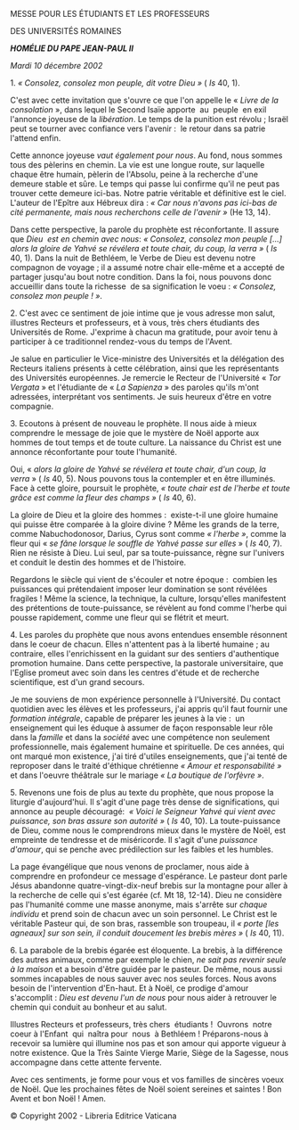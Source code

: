 MESSE POUR LES ÉTUDIANTS ET LES PROFESSEURS

DES UNIVERSITÉS ROMAINES

***HOMÉLIE DU PAPE JEAN-PAUL II***

*Mardi 10 décembre 2002*

1. *« *Consolez, consolez mon peuple, dit votre Dieu* »* ( *Is* 40, 1).

C'est avec cette invitation que s'ouvre ce que l'on appelle le « *Livre de la consolation* », dans lequel le Second Isaïe apporte  au  peuple  en exil l'annonce joyeuse de la *libération*. Le temps de la punition est révolu ; Israël peut se tourner avec confiance vers l'avenir :  le retour dans sa patrie l'attend enfin.

Cette annonce joyeuse *vaut également pour nous*. Au fond, nous sommes tous des pèlerins en chemin. La vie est une longue route, sur laquelle chaque être humain, pèlerin de l'Absolu, peine à la recherche d'une demeure stable et sûre. Le temps qui passe lui confirme qu'il ne peut pas trouver cette demeure ici-bas. Notre patrie véritable et définitive est le ciel.  L'auteur de l'Epître aux Hébreux dira : *« *Car nous n'avons pas ici-bas de cité permanente, mais nous recherchons celle de l'avenir* »* (He 13, 14).

Dans cette perspective, la parole du prophète est réconfortante. Il assure que *Dieu  est en chemin avec nous*: *« *Consolez, consolez mon peuple [...] alors la gloire de Yahvé se révélera et toute chair, du coup, la verra* »* ( *Is* 40, 1). Dans la nuit de Bethléem, le Verbe de Dieu est devenu notre compagnon de voyage ; il a assumé notre chair elle-même et a accepté de partager jusqu'au bout notre condition. Dans la foi, nous pouvons donc accueillir dans toute la richesse  de sa signification le voeu : *« *Consolez, consolez mon peuple !* »*.

2. C'est avec ce sentiment de joie intime que je vous adresse mon salut, illustres Recteurs et professeurs, et à vous, très chers étudiants des Universités de Rome. J'exprime à chacun ma gratitude, pour avoir tenu à participer à ce traditionnel rendez-vous du temps de l'Avent.

Je salue en particulier le Vice-ministre des Universités et la délégation des Recteurs italiens présents à cette célébration, ainsi que les représentants des Universités européennes. Je remercie le Recteur de l'Université « *Tor Vergata* » et l'étudiante de « *La Sapienza* » des paroles qu'ils m'ont adressées, interprétant vos sentiments. Je suis heureux d'être en votre compagnie.

3. Ecoutons à présent de nouveau le prophète. Il nous aide à mieux comprendre le message de joie que le mystère de Noël apporte aux hommes de tout temps et de toute culture. La naissance du Christ est une annonce réconfortante pour toute l'humanité.

Oui, « *alors la gloire de Yahvé se révélera et toute chair, d'un coup, la verra* » ( *Is* 40, 5). Nous pouvons tous la contempler et en être illuminés. Face à cette gloire, poursuit le prophète, *« *toute chair est de l'herbe et toute grâce est comme la fleur des champs* »* ( *Is* 40, 6).

La gloire de Dieu et la gloire des hommes :  existe-t-il une gloire humaine qui puisse être comparée à la gloire divine ? Même les grands de la terre, comme Nabuchodonosor, Darius, Cyrus sont comme *« *l'herbe* »*, comme la fleur qui « *se fâne lorsque le souffle de Yahvé passe sur elles* » ( *Is* 40, 7). Rien ne résiste à Dieu. Lui seul, par sa toute-puissance, règne sur l'univers et conduit le destin des hommes et de l'histoire.

Regardons le siècle qui vient de s'écouler et notre époque :  combien les puissances qui prétendaient imposer leur domination se sont révélées fragiles ! Même la science, la technique, la culture, lorsqu'elles manifestent des prétentions de toute-puissance, se révèlent au fond comme l'herbe qui pousse rapidement, comme une fleur qui se flétrit et meurt.

4. Les paroles du prophète que nous avons entendues ensemble résonnent dans le coeur de chacun. Elles n'attentent pas à la liberté humaine ; au contraire, elles l'enrichissent en la guidant sur des sentiers d'authentique promotion humaine. Dans cette perspective, la pastorale universitaire, que l'Eglise promeut avec soin dans les centres d'étude et de recherche scientifique, est d'un grand secours.

Je me souviens de mon expérience personnelle à l'Université. Du contact quotidien avec les élèves et les professeurs, j'ai appris qu'il faut fournir une *formation intégrale*, capable de préparer les jeunes à la vie :  un enseignement qui les éduque à assumer de façon responsable leur rôle dans la *famille* et dans la *société* avec une compétence non seulement professionnelle, mais également humaine et spirituelle. De ces années, qui ont marqué mon existence, j'ai tiré d'utiles enseignements, que j'ai tenté de reproposer dans le traité d'éthique chrétienne *« *Amour et responsabilité* »* et dans l'oeuvre théâtrale sur le mariage *« *La boutique de l'orfèvre* »*.

5. Revenons une fois de plus au texte du prophète, que nous propose la liturgie d'aujourd'hui. Il s'agit d'une page très dense de significations, qui annonce au peuple découragé:  *« *Voici le Seigneur Yahvé qui vient avec puissance, son bras assure son autorité* »* ( *Is* 40, 10). La toute-puissance de Dieu, comme nous le comprendrons mieux dans le mystère de Noël, est empreinte de tendresse et de miséricorde. Il s'agit d'une *puissance d'amour*, qui se penche avec prédilection sur les faibles et les humbles.

La page évangélique que nous venons de proclamer, nous aide à comprendre en profondeur ce message d'espérance. Le pasteur dont parle Jésus abandonne quatre-vingt-dix-neuf brebis sur la montagne pour aller à la recherche de celle qui s'est égarée (cf. Mt 18, 12-14). Dieu ne considère pas l'humanité comme une masse anonyme, mais s'arrête sur *chaque individu* et prend soin de chacun avec un soin personnel. Le Christ est le véritable Pasteur qui, de son bras, rassemble son troupeau, il *« *porte [les agneaux] sur son sein, il conduit doucement les brebis mères* »* ( *Is* 40, 11).

6. La parabole de la brebis égarée est éloquente. La brebis, à la différence des autres animaux, comme par exemple le chien, *ne sait pas revenir seule à la maison* et a besoin d'être guidée par le pasteur. De même, nous aussi sommes incapables de nous sauver avec nos seules forces. Nous avons besoin de l'intervention d'En-haut. Et à Noël, ce prodige d'amour s'accomplit : *Dieu est devenu l'un de nous* pour nous aider à retrouver le chemin qui conduit au bonheur et au salut.

Illustres Recteurs et professeurs, très chers  étudiants !  Ouvrons  notre coeur à l'Enfant  qui  naîtra pour  nous  à Bethléem ! Préparons-nous à recevoir sa lumière qui illumine nos pas et son amour qui apporte vigueur à notre existence. Que la Très Sainte Vierge Marie, Siège de la Sagesse, nous accompagne dans cette attente fervente.

Avec ces sentiments, je forme pour vous et vos familles de sincères voeux de Noël. Que les prochaines fêtes de Noël soient sereines et saintes ! Bon Avent et bon Noël ! Amen.

© Copyright 2002 - Libreria Editrice Vaticana